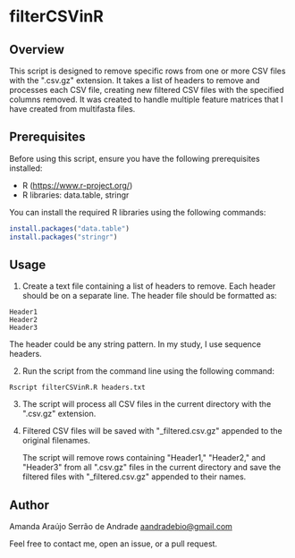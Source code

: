 # filterCSVinR
## Overview
This script is designed to remove specific rows from one or more CSV files with the ".csv.gz" extension. It takes a list of headers to remove and processes each CSV file, creating new filtered CSV files with the specified columns removed. It was created to handle multiple feature matrices that I have created from multifasta files. 

## Prerequisites
Before using this script, ensure you have the following prerequisites installed:

- R (https://www.r-project.org/)
- R libraries: data.table, stringr

You can install the required R libraries using the following commands:

```R
install.packages("data.table")
install.packages("stringr")
```

## Usage

1) Create a text file containing a list of headers to remove. Each header should be on a separate line. The header file should be formatted as:

```
Header1
Header2
Header3
```
The header could be any string pattern. In my study, I use sequence headers. 

2) Run the script from the command line using the following command:

```Rscript filterCSVinR.R headers.txt```

3) The script will process all CSV files in the current directory with the ".csv.gz" extension.

4) Filtered CSV files will be saved with "_filtered.csv.gz" appended to the original filenames.

   The script will remove rows containing "Header1," "Header2," and "Header3" from all ".csv.gz" files in the current directory and save the filtered files with "_filtered.csv.gz" appended to their names.

## Author
Amanda Araújo Serrão de Andrade
aandradebio@gmail.com

Feel free to contact me, open an issue, or a pull request.
